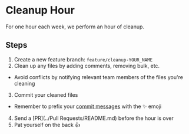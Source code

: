 # Cleanup Hour

For one hour each week, we perform an hour of cleanup.

## Steps

1. Create a new feature branch: `feature/cleanup-YOUR_NAME`
2. Clean up any files by adding comments, removing bulk, etc.
  * Avoid conflicts by notifying relevant team members of the files you're cleaning
3. Commit your cleaned files
  * Remember to prefix your [commit messages](../Commits/README.md#Messages) with the :sparkles: emoji
4. Send a [PR](../Pull Requests/README.md) before the hour is over
5. Pat yourself on the back :+1:
